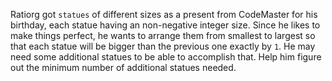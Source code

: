 Ratiorg got ``statues`` of different sizes as a present from CodeMaster for his birthday, each statue having an non-negative integer size.
Since he likes to make things perfect, he wants to arrange them from smallest to largest so that each statue will be bigger than the previous one exactly by ``1``. He may need some additional statues to be able to accomplish that. Help him figure out the minimum number of additional statues needed.
